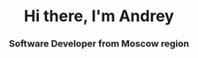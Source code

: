 <!--## Hi there 👋-->

<div id="header" align="center">
<h1>Hi there, I'm Andrey</h1>
<h3>Software Developer from Moscow region</h3>
</div>

<!--
**andreystashev/andreystashev** is a ✨ _special_ ✨ repository because its `README.md` (this file) appears on your GitHub profile.

Here are some ideas to get you started:

- 🔭 I’m currently working on ...
- 🌱 I’m currently learning ...
- 👯 I’m looking to collaborate on ...
- 🤔 I’m looking for help with ...
- 💬 Ask me about ...
- 📫 How to reach me: ...
- 😄 Pronouns: ...
- ⚡ Fun fact: ...
-->
